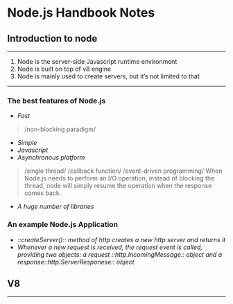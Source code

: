 # Node.js Handbook Notes

## Introduction to node
---
1. Node is the server-side Javascript  runtime environment
2. Node is built on top of v8 engine
3. Node is mainly used to create servers, but it’s not limited to that
---

### The best features of Node.js

* *Fast*
> /non-blocking paradigm/
* *Simple*
* *Javascript*
* *Asynchronous platform*
> /single thread/
> /callback function/
> /event-driven programming/
> 	When Node.js needs to perform an I/O operation, instead of blocking the thread, node will simply resume the operation when the response comes back.
* *A huge number of libraries*

### An example Node.js Application

* *::createServer()::  method of http creates a new http server and  returns it*
* *Whenever a new request is received, the request event is called, providing two objects:   a request ::http.IncomingMessage:: object  and a response::http.ServerResponese:: object*


## V8
---
1. V8 was chosen for being the engine by Node.js back 2009
---

### The other JS engines

* Chrome - V8 
* Firefox - Spidermonkey
* Safari - JavascriptCore(Nitro)
* Edge - Chakra

### The quest for performance

* V8 is written in C++ and it’s continuously improved

### Compilation

* Javascript is internally compiled by V8 with *JIT* compilation

## How to exit from a node program
---
* `ctrl-c`
* `process.exit()`
> 	When node runs this line, any callbacks that’s pending, any network request still been sent, any filesystem access, or processes writing to `stdout` or `stderr` — all is going to be ungracefully terminated right away.
>   You can pass an integer that signals the operation system the exit code
> `process.exit(1)` or `process.exitCode = 1`[more info about exit code](https://nodejs.org/dist/latest-v12.x/docs/api/process.html#process_process_exit_code)
* `res.send('Hi!')`
* SIGTERM
> `process.kill(process.pid, 'SIGTERM')`
> 
```javascript
process.on('SIGTERM', () => {
	server.close(() => {
		//...
	})
}) 
```